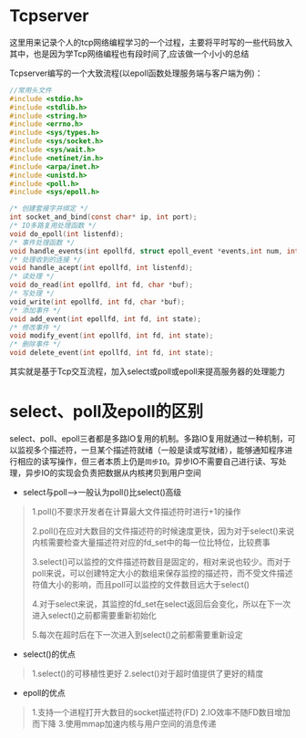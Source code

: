 # Tcpserver

这里用来记录个人的tcp网络编程学习的一个过程，主要将平时写的一些代码放入其中，也是因为学Tcp网络编程也有段时间了,应该做一个小小的总结

Tcpserver编写的一个大致流程(以epoll函数处理服务端与客户端为例)：

```c
//常用头文件
#include <stdio.h>
#include <stdlib.h>
#include <string.h>
#include <errno.h>
#include <sys/types.h>
#include <sys/socket.h>
#include <sys/wait.h>
#include <netinet/in.h>
#include <arpa/inet.h>
#include <unistd.h>
#include <poll.h>
#include <sys/epoll.h>

/* 创建套接字并绑定 */
int socket_and_bind(const char* ip, int port);
/* IO多路复用处理函数 */
void do_epoll(int listenfd);
/* 事件处理函数 */
void handle_events(int epollfd, struct epoll_event *events,int num, int listenfd, char *buf); 
/* 处理收到的连接 */
void handle_acept(int epollfd, int listenfd);
/* 读处理 */
void do_read(int epollfd, int fd, char *buf);
/* 写处理 */
void_write(int epollfd, int fd, char *buf);
/* 添加事件 */
void add_event(int epollfd, int fd, int state);
/* 修改事件 */
void modify_event(int epollfd, int fd, int state);
/* 删除事件 */
void delete_event(int epollfd, int fd, int state);
```

其实就是基于Tcp交互流程，加入select或poll或epoll来提高服务器的处理能力

# select、poll及epoll的区别

select、poll、epoll三者都是多路IO复用的机制。多路IO复用就通过一种机制，可以监视多个描述符，一旦某个描述符就绪（一般是读或写就绪），能够通知程序进行相应的读写操作，但三者本质上仍是`同步IO`。异步IO不需要自己进行读、写处理，异步IO的实现会负责把数据从内核拷贝到用户空间


- select与poll-->一般认为poll()比select()高级

>1.poll()不要求开发者在计算最大文件描述符时进行+1的操作
>
>2.poll()在应对大数目的文件描述符的时候速度更快，因为对于select()来说内核需要检查大量描述符对应的fd_set中的每一位比特位，比较费事
>
>3.select()可以监控的文件描述符数目是固定的，相对来说也较少。而对于poll来说，可以创建特定大小的数组来保存监控的描述符，而不受文件描述符值大小的影响，而且poll可以监控的文件数目远大于select()
>
>4.对于select来说，其监控的fd_set在select返回后会变化，所以在下一次进入select()之前都需要重新初始化
>
>5.每次在超时后在下一次进入到select()之前都需要重新设定

- select()的优点

>1.select()的可移植性更好
>2.select()对于超时值提供了更好的精度

- epoll的优点

>1.支持一个进程打开大数目的socket描述符(FD)
>2.IO效率不随FD数目增加而下降
>3.使用mmap加速内核与用户空间的消息传递
